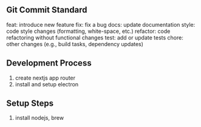 ## Git Commit Standard

feat: introduce new feature
fix: fix a bug
docs: update documentation
style: code style changes (formatting, white-space, etc.)
refactor: code refactoring without functional changes
test: add or update tests
chore: other changes (e.g., build tasks, dependency updates)

## Development Process

1. create nextjs app router
2. install and setup electron

## Setup Steps

1. install nodejs, brew
